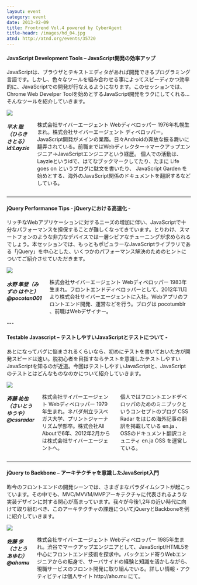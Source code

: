 ```yaml
---
layout: event
category: event
date: 2013-02-09
title: Frontrend Vol.4 powered by CyberAgent
title-headr: /images/hd_04.jpg
atnd: http://atnd.org/events/35720
---
```


#### JavaScript Development Tools – JavaScript開発の効率アップ

JavaScriptは、ブラウザとテキストエディタがあれば開発できるプログラミング言語です。しかし、色々なツールを組み合わせる事によってスピーディかつ効率的に、JavaScriptでの開発が行なえるようになります。このセッションでは、Chrome Web Develper Toolを始めとするJavaScript開発をラクにしてくれる…そんなツールを紹介していきます。

<div class="row">
    <div class="three columns">
        <img src="http://s.t32k.me/i/frontrend/hiraki.jpg">
    </div>
    <div class="nine columns">
        <h5>平木 聡（ひらき さとる） id:Layzie</h5>
        <p>株式会社サイバーエージェント Webディベロッパー
    1976年札幌生まれ。株式会社サイバーエージェント ディベロッパー。JavaScript開発がメインの業務。日々Androidの奔放な振る舞いに翻弄されている。前職まではWebディレクター→マークアップエンジニア→JavaScriptエンジニアという経歴。
    個人での活動は、Layzieというidで、はてなブックマークしてたり、たまに Life goes on というブログに駄文を書いたり、 JavaScript Garden を始めとする、海外のJavaScript関係のドキュメントを翻訳するなどしている。</p>
    </div>
</div>

---

#### jQuery Performance Tips - jQueryにおける高速化 -

リッチなWebアプリケーションに対するニーズの増加に伴い、JavaScriptで十分なパフォーマンスを担保することが難しくなってきています。とりわけ、スマートフォンのような非力なデバイスでは一層シビアなチューニングが求められるでしょう。本セッションでは、もっともポピュラーなJavaScriptライブラリである「jQuery」を中心とした、いくつかのパフォーマンス解決のためのヒントについてご紹介させていただきます。

<div class="row">
    <div class="three columns">
        <img src="http://s.t32k.me/i/frontrend/mizuno.jpg">
    </div>
    <div class="nine columns">
        <h5>水野 隼登（みずの はやと） @pocotan001</h5>
        <p>株式会社サイバーエージェント Webディベロッパー
1983年生まれ。フロントエンドディベロッパーとして、2012年11月より株式会社サイバーエージェントに入社。Webアプリのフロントエンド開発、運営などを行う。ブログは pocotumblr 、前職はWebデザイナー。</p>
    </div>
</div>
---

#### Testable Javascript – テストしやすいJavaScriptとテストについて -

あとになってバグに悩まされるくらいなら、初めにテストを書いておいた方が開発スピードは速い。脱初心者を目指すならテストを意識したテストしやすいJavaScriptを知るのが近道。今回はテストしやすいJavaScriptと、JavaScriptのテストとはどんなものなのかについて紹介していきます。

<div class="row">
    <div class="three columns">
        <img src="http://s.t32k.me/i/frontrend/saito.jpg">
    </div>
    <div class="nine columns">
        <h5>斉藤 祐也（さいとう ゆうや） @cssradar</h5>
        <p>株式会社サイバーエージェント Webディベロッパー
1979年生まれ。ネバダ州立ラスベガス大学、プリントジャーナリズム学部卒。株式会社All Aboutで6年、2012年2月からは株式会社サイバーエージェントへ。

個人ではフロントエンドデベロッパのためのミニブックというコンセプトのブログ CSS Radar をはじめ海外記事の翻訳を掲載している en.ja 、OSSのドキュメント翻訳コミュニティ en.ja OSS を運営している。</p>
    </div>
</div>

---

#### jQuery to Backbone – アーキテクチャを意識したJavaScript入門

昨今のフロントエンドの開発シーンでは、さまざまなパラダイムシフトが起こっています。その中でも、MVC/MVVM/MVPアーキテクチャに代表されるような実装デザインに対する関心が高まっています。我々が今後1,2年の近い時代に向けて取り組むべき、このアーキテクチャの課題についてjQueryとBackboneを例に紹介していきます。

<div class="row">
    <div class="three columns">
        <img src="http://s.t32k.me/i/frontrend/sato.jpg">
    </div>
    <div class="nine columns">
        <h5>佐藤 歩（さとう あゆむ） @ahomu</h5>
        <p>株式会社サイバーエージェント Webディベロッパー
1985年生まれ。渋谷でマークアップエンジニアとして、JavaScript/HTML5を中心にフロントエンド技術を探求中。バックエンド寄りWebエンジニアからの転身で、サーバサイドの経験と知識を活かしながら、現職サービスのフロント開発に取り組んでいる。詳しい情報・アクティビティは個人サイト http://aho.mu にて。</p>
    </div>
</div>
